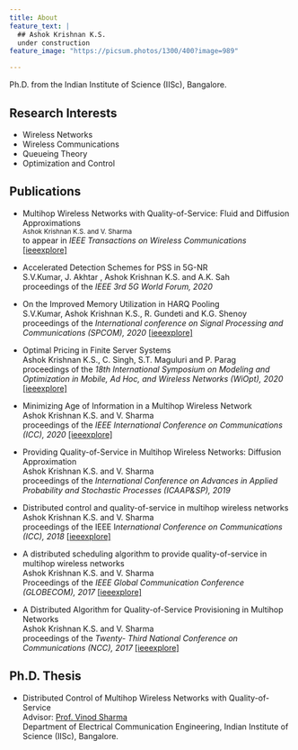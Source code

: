 ```yaml
---
title: About  
feature_text: |
  ## Ashok Krishnan K.S.
  under construction
feature_image: "https://picsum.photos/1300/400?image=989"

---
```



Ph.D. from the Indian Institute of Science (IISc), Bangalore.

## Research Interests

- Wireless Networks
- Wireless Communications
- Queueing Theory
- Optimization and Control

## Publications

- Multihop Wireless Networks with Quality-of-Service: Fluid and Diffusion Approximations  
   <small>Ashok Krishnan K.S. and V. Sharma</small>   
   to appear in *IEEE Transactions on Wireless Communications* [[ieeexplore]](https://ieeexplore.ieee.org/document/9184257)
   
- Accelerated Detection Schemes for PSS in 5G-NR  
   S.V.Kumar, J. Akhtar , Ashok Krishnan K.S. and A.K. Sah   
   proceedings of the *IEEE 3rd 5G World Forum, 2020*

- On the Improved Memory Utilization in HARQ Pooling  
   S.V.Kumar, Ashok Krishnan K.S., R. Gundeti and K.G. Shenoy  
   proceedings of the *International conference on Signal Processing and Communications (SPCOM), 2020* [[ieeexplore]](https://ieeexplore.ieee.org/document/9179580)

- Optimal Pricing in Finite Server Systems  
   Ashok Krishnan K.S., C. Singh, S.T. Maguluri and P. Parag  
   proceedings of the *18th International Symposium on Modeling and Optimization in Mobile, Ad Hoc, and Wireless Networks (WiOpt), 2020* [[ieeexplore]](https://ieeexplore.ieee.org/document/9155315)

- Minimizing Age of Information in a Multihop Wireless Network  
   Ashok Krishnan K.S. and V. Sharma  
   proceedings of the *IEEE International Conference on Communications (ICC), 2020* [[ieeexplore]](https://ieeexplore.ieee.org/document/9148762/)
   
- Providing Quality-of-Service in Multihop Wireless Networks: Diffusion Approximation  
   Ashok Krishnan K.S. and V. Sharma  
   proceedings of the *International Conference on Advances in Applied Probability and Stochastic Processes (ICAAP&SP), 2019*
   
- Distributed control and quality-of-service in multihop wireless networks  
   Ashok Krishnan K.S. and V. Sharma  
   proceedings of the IEEE I*nternational Conference on Communications (ICC), 2018* [[ieeexplore]](https://ieeexplore.ieee.org/document/8422304)
   
- A distributed scheduling algorithm to provide quality-of-service in multihop wireless networks  
   Ashok Krishnan K.S. and V. Sharma  
   Proceedings of the *IEEE Global Communication Conference (GLOBECOM), 2017* [[ieeexplore]](https://ieeexplore.ieee.org/document/8254642/)
   
- A Distributed Algorithm for Quality-of-Service Provisioning in Multihop Networks  
   Ashok Krishnan K.S. and V. Sharma  
   proceedings of the *Twenty- Third National Conference on Communications (NCC), 2017* [[ieeexplore]](https://ieeexplore.ieee.org/document/8077094)

## Ph.D. Thesis

   - Distributed Control of Multihop Wireless Networks with Quality-of-Service  
   Advisor: [Prof. Vinod Sharma](https://ece.iisc.ac.in/~vinod/)   
   Department of Electrical Communication Engineering, Indian Institute of Science (IISc), Bangalore.
